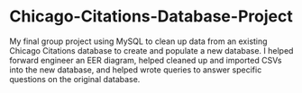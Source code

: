 # Chicago-Citations-Database-Project

My final group project using MySQL to clean up data from an existing Chicago Citations database to create and populate a new database. I helped forward engineer an EER diagram, helped cleaned up and imported CSVs into the new database, and helped wrote queries to answer specific questions on the original database.
